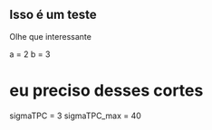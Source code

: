 ## Isso é um teste
Olhe que interessante




a = 2 
b = 3


# eu preciso desses cortes
sigmaTPC = 3
sigmaTPC_max = 40
